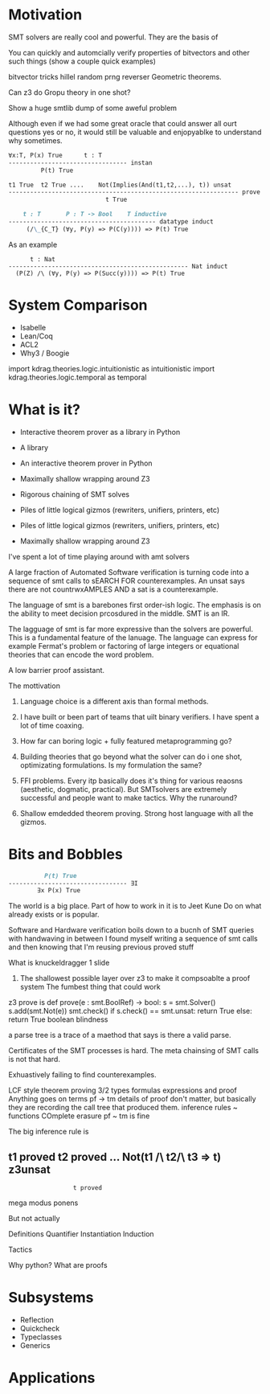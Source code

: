 
# Motivation

SMT solvers are really cool and powerful. They are the basis of

You can quickly and automcially verify properties of bitvectors and other such things (show a couple quick examples)

bitvector tricks
hillel random prng reverser
Geometric theorems.

Can z3 do Gropu theory in one shot?

Show a huge smtlib dump of some aweful problem

Although even if we had some great oracle that could answer all ourt questions yes or no, it would still be valuable and enjopyablke to understand why sometimes.

```markdown
∀x:T, P(x) True      t : T
--------------------------------- instan
         P(t) True
```

```markdown
t1 True  t2 True ....    Not(Implies(And(t1,t2,...), t)) unsat    
---------------------------------------------------------------- prove
                           t True
```

```markdown
    t : T       P : T -> Bool    T inductive 
----------------------------------------- datatype induct
     (/\_{C_T} (∀y, P(y) => P(C(y)))) => P(t) True
```

As an example

```
      t : Nat      
-------------------------------------------------- Nat induct
  (P(Z) /\ (∀y, P(y) => P(Succ(y)))) => P(t) True
```

# System Comparison

- Isabelle
- Lean/Coq
- ACL2
- Why3 / Boogie

import kdrag.theories.logic.intuitionistic as intuitionistic
import kdrag.theories.logic.temporal as temporal

# What is it?

- Interactive theorem prover  as a library in Python

- A library
- An interactive theorem prover in Python
- Maximally shallow wrapping around Z3
- Rigorous chaining of SMT solves
- Piles of little logical gizmos (rewriters, unifiers, printers, etc)

- Piles of little logical gizmos (rewriters, unifiers, printers, etc)

- Maximally shallow wrapping around Z3

I've spent a lot of time playing around with amt solvers

A large fraction of Automated Software verification is turning code into a sequence of smt calls to sEARCH FOR counterexamples. An unsat says there are not countrwxAMPLES AND a sat is a counterexample.

The language of smt is a barebones first order-ish logic. The emphasis is on the ability to meet decision prcosdured in the middle. SMT is an IR.

The lagguage of smt is far more expressive than the solvers are powerful. This is a fundamental feature of the lanuage. The language can express for example Fermat's problem or factoring of large integers or equational theories that can encode the word problem.

A low barrier proof assistant.

The mottivation

1. Language choice is a different axis than formal methods.

2. I have built or been part of teams that uilt binary verifiers. I have spent a lot of time coaxing.

3. How far can boring logic + fully featured metaprogramming go?

4. Building theories that go beyond what the solver can do i one shot, optimizating formulations. Is my formulation the same?

4. FFI problems. Every itp basically does it's thing for various reaosns (aesthetic, dogmatic, practical). But SMTsolvers are extremely successful and people want to make tactics. Why the runaround?

5. Shallow emdedded theorem proving. Strong host language with all the gizmos.

# Bits and Bobbles

```markdown
          P(t) True
--------------------------------- ∃I
        ∃x P(x) True
```

The world is a big place. Part of how to work in it is to Jeet Kune Do on what already exists or is popular.

Software and Hardware verification boils down to a bucnh of SMT queries with handwaving in between
I found myself writing a sequence of smt calls and then knowing that I'm reusing previous proved stuff

What is knuckeldragger 1 slide

1. The shallowest possible layer over z3 to make it compsoablte a proof system
The fumbest thing that could work

z3 prove is
def prove(e : smt.BoolRef) -> bool:
    s = smt.Solver()
    s.add(smt.Not(e))
    smt.check()
    if s.check() == smt.unsat:
        return True
    else:
        return True
boolean blindness

a parse tree is a trace of a maethod that says is there a valid parse.

Certificates of the SMT processes is hard.
The meta chainsing of SMT calls is not that hard.

Exhuastively failing to find counterexamples.

LCF style theorem proving
3/2 types formulas expressions and proof
Anything goes on terms
pf -> tm
details of proof don't matter, but basically they are recording the call tree that produced them.
inference rules ~ functions
COmplete erasure pf ~ tm is fine

The big inference rule is

t1 proved  t2 proved ...     Not(t1 /\ t2/\ t3 => t)  z3unsat
---------------------------------------------------------

                      t proved
mega modus ponens

But not actually

Definitions
Quantifier Instantiation
Induction

Tactics

Why python?
What are proofs

# Subsystems

- Reflection
- Quickcheck
- Typeclasses
- Generics

# Applications
